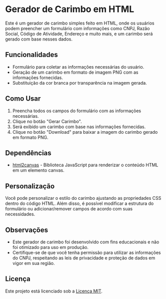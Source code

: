 # Gerador de Carimbo em HTML

Este é um gerador de carimbo simples feito em HTML, onde os usuários podem preencher um formulário com informações como CNPJ, Razão Social, Código de Atividade, Endereço e muito mais, e um carimbo será gerado com base nesses dados.

## Funcionalidades

- Formulário para coletar as informações necessárias do usuário.
- Geração de um carimbo em formato de imagem PNG com as informações fornecidas.
- Substituição da cor branca por transparência na imagem gerada.

## Como Usar

1. Preencha todos os campos do formulário com as informações necessárias.
2. Clique no botão "Gerar Carimbo".
3. Será exibido um carimbo com base nas informações fornecidas.
4. Clique no botão "Download" para baixar a imagem do carimbo gerado em formato PNG.

## Dependências

- [html2canvas](https://html2canvas.hertzen.com) - Biblioteca JavaScript para renderizar o conteúdo HTML em um elemento canvas.

## Personalização

Você pode personalizar o estilo do carimbo ajustando as propriedades CSS dentro do código HTML. Além disso, é possível modificar a estrutura do formulário ou adicionar/remover campos de acordo com suas necessidades.

## Observações

- Este gerador de carimbo foi desenvolvido com fins educacionais e não foi otimizado para uso em produção.
- Certifique-se de que você tenha permissão para utilizar as informações do CNPJ, respeitando as leis de privacidade e proteção de dados em vigor em sua região.

## Licença

Este projeto está licenciado sob a [Licença MIT](LICENSE).
